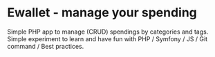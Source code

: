 # Ewallet - manage your spending

Simple PHP app to manage (CRUD) spendings by categories and tags.
Simple experiment to learn and have fun with PHP / Symfony / JS / Git command / Best practices.
